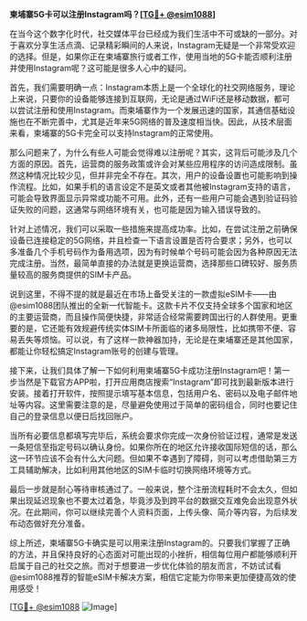 **柬埔寨5G卡可以注册Instagram吗？[[TG💪+ @esim1088](https://t.me/s/esim1088)]**

在当今这个数字化时代，社交媒体平台已经成为我们生活中不可或缺的一部分。对于喜欢分享生活点滴、记录精彩瞬间的人来说，Instagram无疑是一个非常受欢迎的选择。但是，如果你正在柬埔寨旅行或者工作，使用当地的5G卡能否顺利注册并使用Instagram呢？这可能是很多人心中的疑问。

首先，我们需要明确一点：Instagram本质上是一个全球化的社交网络服务，理论上来说，只要你的设备能够连接到互联网，无论是通过WiFi还是移动数据，都可以尝试注册和使用Instagram。而柬埔寨作为一个发展迅速的国家，其通信基础设施也在不断完善中，尤其是近年来5G网络的普及速度相当快。因此，从技术层面来看，柬埔寨的5G卡完全可以支持Instagram的正常使用。

那么问题来了，为什么有些人可能会觉得难以注册呢？其实，这背后可能涉及几个方面的原因。首先，运营商的服务政策或许会对某些应用程序的访问造成限制。虽然这种情况比较少见，但并非完全不存在。其次，用户的设备设置也可能影响到操作流程。比如，如果手机的语言设定不是英文或者其他被Instagram支持的语言，可能会导致界面显示异常或功能不可用。此外，还有一些用户可能会遇到验证码验证失败的问题，这通常与网络环境有关，也可能是因为输入错误导致的。

针对上述情况，我们可以采取一些措施来提高成功率。比如，在尝试注册之前确保设备已连接稳定的5G网络，并且检查一下语言设置是否符合要求；另外，也可以多准备几个手机号码作为备用选项，因为有时候单个号码可能会因为各种原因无法完成注册。当然，最简单直接的办法就是更换运营商，选择那些口碑较好、服务质量较高的服务商提供的SIM卡产品。

说到这里，不得不提的就是最近在市场上备受关注的一款虚拟eSIM卡——由@esim1088团队推出的全新一代智能卡。这款卡片不仅支持全球多个国家和地区的主要运营商，而且操作简便快捷，非常适合经常需要跨国出行的人群使用。更重要的是，它还能有效规避传统实体SIM卡所面临的诸多局限性，比如携带不便、容易丢失等烦恼。可以说，有了这样一款神器加持，无论是在柬埔寨还是其他国家，都能让你轻松搞定Instagram账号的创建与管理。

接下来，让我们具体了解一下如何利用柬埔寨5G卡成功注册Instagram吧！第一步当然是下载官方APP啦，打开应用商店搜索“Instagram”即可找到最新版本进行安装。接着打开软件，按照提示填写基本信息，包括用户名、密码以及电子邮件地址等内容。这里需要注意的是，尽量避免使用过于简单的密码组合，同时也要记住自己的登录信息以便日后找回账户。

当所有必要信息都填写完毕后，系统会要求你完成一次身份验证过程，通常是发送一条短信至指定号码以确认身份。如果你所在的地区允许接收国际短信的话，那么这一环节应该不会有什么大问题。但如果不幸遇到了障碍，则可以考虑借助第三方工具辅助解决，比如利用其他地区的SIM卡临时切换网络环境等方式。

最后一步就是耐心等待审核通过了。一般来说，整个注册流程耗时不会太久，但如果出现延迟现象也不要太过着急，毕竟涉及到跨平台的数据交互难免会出现意外状况。在此期间，你可以继续完善个人资料页面，上传头像、简介等内容，为后续发布动态做好充分准备。

综上所述，柬埔寨5G卡确实是可以用来注册Instagram的。只要我们掌握了正确的方法，并且保持良好的心态面对可能出现的小挫折，相信每位用户都能够顺利开启属于自己的社交之旅。而对于想要进一步优化体验的朋友而言，不妨试试看@esim1088推荐的智能eSIM卡解决方案，相信它定能为你带来更加便捷高效的使用感受！

[[TG💪+ @esim1088](https://t.me/s/esim1088) ![Image](https://i.postimg.cc/4NQfJmqS/Snipaste-2025-05-13-00-14-12.png)]